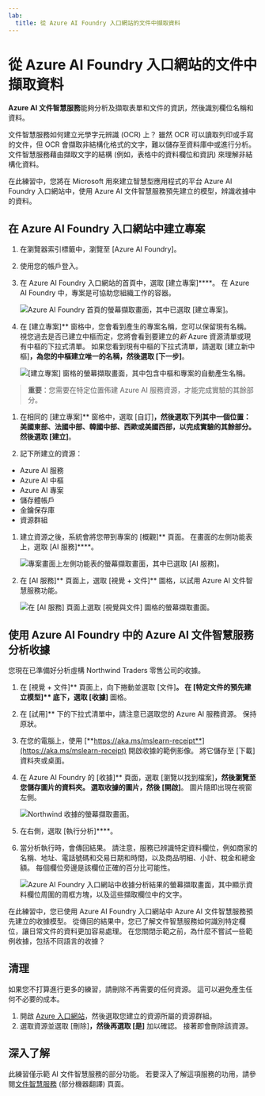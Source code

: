 ```yaml
---
lab:
  title: 從 Azure AI Foundry 入口網站的文件中擷取資料
---
```


# 從 Azure AI Foundry 入口網站的文件中擷取資料

**Azure AI 文件智慧服務**能夠分析及擷取表單和文件的資訊，然後識別欄位名稱和資料。 

文件智慧服務如何建立光學字元辨識 (OCR) 上？ 雖然 OCR 可以讀取列印或手寫的文件，但 OCR 會擷取非結構化格式的文字，難以儲存至資料庫中或進行分析。 文件智慧服務藉由擷取文字的結構 (例如，表格中的資料欄位和資訊) 來理解非結構化資料。 

在此練習中，您將在 Microsoft 用來建立智慧型應用程式的平台 Azure AI Foundry 入口網站中，使用 Azure AI 文件智慧服務預先建立的模型，辨識收據中的資料。 

## 在 Azure AI Foundry 入口網站中建立專案

1. 在瀏覽器索引標籤中，瀏覽至 [Azure AI Foundry][](https://ai.azure.com?azure-portal=true)。

1. 使用您的帳戶登入。 

1. 在 Azure AI Foundry 入口網站的首頁中，選取 [建立專案]****。 在 Azure AI Foundry 中，專案是可協助您組織工作的容器。  

    ![Azure AI Foundry 首頁的螢幕擷取畫面，其中已選取 [建立專案]。](./media/azure-ai-foundry-home-page.png)

1. 在 [建立專案]** 窗格中，您會看到產生的專案名稱，您可以保留現有名稱。 視您過去是否已建立中樞而定，您將會看到要建立的*新* Azure 資源清單或現有中樞的下拉式清單。 如果您看到現有中樞的下拉式清單，請選取 [建立新中樞]**，為您的中樞建立唯一的名稱，然後選取 [下一步]**。  
 
    ![[建立專案] 窗格的螢幕擷取畫面，其中包含中樞和專案的自動產生名稱。](./media/azure-ai-foundry-create-project.png)

> **重要**：您需要在特定位置佈建 Azure AI 服務資源，才能完成實驗的其餘部分。

1. 在相同的 [建立專案]** 窗格中，選取 [自訂]****，然後選取下列其中一個**位置**：美國東部、法國中部、韓國中部、西歐或美國西部，以完成實驗的其餘部分。 然後選取 [建立]****。 

1. 記下所建立的資源： 
- Azure AI 服務
- Azure AI 中樞
- Azure AI 專案
- 儲存體帳戶
- 金鑰保存庫
- 資源群組  
 
1. 建立資源之後，系統會將您帶到專案的 [概觀]** 頁面。 在畫面的左側功能表上，選取 [AI 服務]****。
 
    ![專案畫面上左側功能表的螢幕擷取畫面，其中已選取 [AI 服務]。](./media/azure-ai-foundry-ai-services.png)  

1. 在 [AI 服務]** 頁面上，選取 [視覺 + 文件]** 圖格，以試用 Azure AI 文件智慧服務功能。

    ![在 [AI 服務] 頁面上選取 [視覺與文件] 圖格的螢幕擷取畫面。](./media/vision-document-tile.png)

## 使用 Azure AI Foundry 中的 Azure AI 文件智慧服務分析收據 

您現在已準備好分析虛構 Northwind Traders 零售公司的收據。

1. 在 [視覺 + 文件]** 頁面上，向下捲動並選取 [文件]****。 在 [特定文件的預先建立模型]** 底下，選取 [收據]**** 圖格。

1. 在 [試用]** 下的下拉式清單中，請注意已選取您的 Azure AI 服務資源。 保持原狀。

1. 在您的電腦上，使用 [**https://aka.ms/mslearn-receipt**](https://aka.ms/mslearn-receipt) 開啟收據的範例影像。 將它儲存至 [下載] 資料夾或桌面。 
 
1. 在 Azure AI Foundry 的 [收據]** 頁面，選取 [瀏覽以找到檔案]****，然後瀏覽至您儲存圖片的資料夾。 選取收據的圖片，然後 [開啟]****。 圖片隨即出現在視窗左側。

    ![Northwind 收據的螢幕擷取畫面。](media/document-intelligence/receipt.jpg)

1. 在右側，選取 [執行分析]****。

1. 當分析執行時，會傳回結果。 請注意，服務已辨識特定資料欄位，例如商家的名稱、地址、電話號碼和交易日期和時間，以及商品明細、小計、稅金和總金額。 每個欄位旁邊是該欄位正確的百分比可能性。

    ![Azure AI Foundry 入口網站中收據分析結果的螢幕擷取畫面，其中顯示資料欄位周圍的周框方塊，以及這些擷取欄位中的文字。](media/receipt-lab-result.png)

在此練習中，您已使用 Azure AI Foundry 入口網站中 Azure AI 文件智慧服務預先建立的收據模型。 從傳回的結果中，您已了解文件智慧服務如何識別特定欄位，讓日常文件的資料更加容易處理。 在您關閉示範之前，為什麼不嘗試一些範例收據，包括不同語言的收據？

## 清理

如果您不打算進行更多的練習，請刪除不再需要的任何資源。 這可以避免產生任何不必要的成本。

1. 開啟 [Azure 入口網站]( https://portal.azure.com)，然後選取您建立的資源所屬的資源群組。
1. 選取資源並選取 [刪除]****，然後再選取 [是]**** 加以確認。 接著即會刪除該資源。

## 深入了解

此練習僅示範 AI 文件智慧服務的部分功能。 若要深入了解這項服務的功用，請參閱[文件智慧服務](https://learn.microsoft.com/azure/ai-services/document-intelligence/overview?view=doc-intel-3.1.0) (部分機器翻譯) 頁面。
